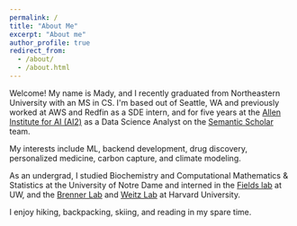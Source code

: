 ```yaml
---
permalink: /
title: "About Me"
excerpt: "About me"
author_profile: true
redirect_from: 
  - /about/
  - /about.html
---
```


Welcome! My name is Mady, and I recently graduated from Northeastern University with an MS in CS. I'm based out of Seattle, WA and previously worked at AWS and Redfin as a SDE intern, and for five years at the [Allen Institute for AI (AI2)](https://allenai.org/) as a Data Science Analyst on the [Semantic Scholar](https://www.semanticscholar.org/about) team. 

My interests include ML, backend development, drug discovery, personalized medicine, carbon capture, and climate modeling.

As an undergrad, I studied Biochemistry and Computational Mathematics & Statistics at the University of Notre Dame and interned in the [Fields lab](http://www.fieldslab.org/) at UW, and the [Brenner Lab](https://brennergroup.seas.harvard.edu/) and [Weitz Lab](https://weitzlab.seas.harvard.edu/) at Harvard University.

I enjoy hiking, backpacking, skiing, and reading in my spare time.
